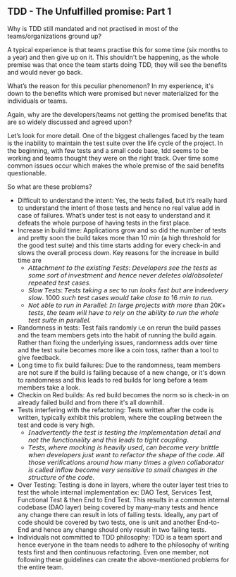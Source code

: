 ## TDD - The Unfulfilled promise: Part 1

Why is TDD still mandated and not practised in most of the teams/organizations ground up?

A typical experience is that teams practise this for some time (six months to a year) and then give up on it. This shouldn't be happening, as the whole premise was that once the team starts doing TDD, they will see the benefits and would never go back.

What’s the reason for this peculiar phenomenon? In my experience, it's down to the benefits which were promised but never materialized for the individuals or teams.


Again, why are the developers/teams not getting the promised benefits that are so widely discussed and agreed upon?

Let’s look for more detail. One of the biggest challenges faced by the team is the inability to maintain the test suite over the life cycle of the project. In the beginning, with few tests and a small code base, tdd seems to be working and teams thought they were on the right track. Over time some common issues occur which makes the whole premise of the said benefits questionable.

So what are these problems?

- Difficult to understand the intent: Yes, the tests failed, but it’s really hard to understand the intent of those tests and hence no real value add in case of failures. What’s under test is not easy to understand and it defeats the whole purpose of having tests in the first place.
- Increase in build time: Applications grow and so did the number of tests and pretty soon the build takes more than 10 min (a high threshold for the good test suite) and this time starts adding for every check-in and slows the overall process down. Key reasons for the increase in build time are
  - 𝘈𝘵𝘵𝘢𝘤𝘩𝘮𝘦𝘯𝘵 𝘵𝘰 𝘵𝘩𝘦 𝘦𝘹𝘪𝘴𝘵𝘪𝘯𝘨 𝘛𝘦𝘴𝘵𝘴: 𝘋𝘦𝘷𝘦𝘭𝘰𝘱𝘦𝘳𝘴 𝘴𝘦𝘦 𝘵𝘩𝘦 𝘵𝘦𝘴𝘵𝘴 𝘢𝘴 𝘴𝘰𝘮𝘦 𝘴𝘰𝘳𝘵 𝘰𝘧 𝘪𝘯𝘷𝘦𝘴𝘵𝘮𝘦𝘯𝘵 𝘢𝘯𝘥 𝘩𝘦𝘯𝘤𝘦 𝘯𝘦𝘷𝘦𝘳 𝘥𝘦𝘭𝘦𝘵𝘦𝘴 𝘰𝘭𝘥/𝘰𝘣𝘴𝘰𝘭𝘦𝘵𝘦/𝘳𝘦𝘱𝘦𝘢𝘵𝘦𝘥 𝘵𝘦𝘴𝘵 𝘤𝘢𝘴𝘦𝘴.  
  - 𝘚𝘭𝘰𝘸 𝘛𝘦𝘴𝘵𝘴: 𝘛𝘦𝘴𝘵𝘴 𝘵𝘢𝘬𝘪𝘯𝘨 𝘢 𝘴𝘦𝘤 to run 𝘭𝘰𝘰𝘬𝘴 𝘧𝘢𝘴𝘵 𝘣𝘶𝘵 𝘢𝘳𝘦 indeed𝘷𝘦𝘳𝘺 𝘴𝘭𝘰𝘸. 1000 𝘴𝘶𝘤𝘩 𝘵𝘦𝘴𝘵 𝘤𝘢𝘴𝘦𝘴 𝘸𝘰𝘶𝘭𝘥 𝘵𝘢𝘬𝘦 𝘤𝘭𝘰𝘴𝘦 𝘵𝘰 16 𝘮𝘪𝘯 𝘵𝘰 𝘳𝘶𝘯.
  - 𝘕𝘰𝘵 𝘢𝘣𝘭𝘦 𝘵𝘰 𝘳𝘶𝘯 𝘪𝘯 𝘗𝘢𝘳𝘢𝘭𝘭𝘦𝘭: 𝘐𝘯 𝘭𝘢𝘳𝘨𝘦 𝘱𝘳𝘰𝘫𝘦𝘤𝘵𝘴 𝘸𝘪𝘵𝘩 𝘮𝘰𝘳𝘦 𝘵𝘩𝘢𝘯 20𝘒+ 𝘵𝘦𝘴𝘵𝘴, 𝘵𝘩𝘦 𝘵𝘦𝘢𝘮 𝘸𝘪𝘭𝘭 𝘩𝘢𝘷𝘦 𝘵𝘰 𝘳𝘦𝘭𝘺 𝘰𝘯 𝘵𝘩𝘦 𝘢𝘣𝘪𝘭𝘪𝘵𝘺 𝘵𝘰 𝘳𝘶𝘯 𝘵𝘩𝘦 𝘸𝘩𝘰𝘭𝘦 𝘵𝘦𝘴𝘵 𝘴𝘶𝘪𝘵𝘦 𝘪𝘯 𝘱𝘢𝘳𝘢𝘭𝘭𝘦𝘭. 
- Randomness in tests: Test fails randomly i.e on rerun the build passes and the team members gets into the habit of running the build again. Rather than fixing the underlying issues, randomness adds over time and the test suite becomes more like a coin toss, rather than a tool to give feedback.
- Long time to fix build failures: Due to the randomness, team members are not sure if the build is failing because of a new change, or it's down to randomness and this leads to red builds for long before a team members take a look.
- Checkin on Red builds: As red build becomes the norm so is check-in on already failed build and from there it's all downhill.
- Tests interfering with the refactoring: Tests written after the code is written, typically exhibit this problem, where the coupling between the test and code is very high.
  - 𝘐𝘯𝘢𝘥𝘷𝘦𝘳𝘵𝘦𝘯𝘵𝘭𝘺 𝘵𝘩𝘦 𝘵𝘦𝘴𝘵 𝘪𝘴 𝘵𝘦𝘴𝘵𝘪𝘯𝘨 𝘵𝘩𝘦 𝘪𝘮𝘱𝘭𝘦𝘮𝘦𝘯𝘵𝘢𝘵𝘪𝘰𝘯 𝘥𝘦𝘵𝘢𝘪𝘭 𝘢𝘯𝘥 𝘯𝘰𝘵 𝘵𝘩𝘦 𝘧𝘶𝘯𝘤𝘵𝘪𝘰𝘯𝘢𝘭𝘪𝘵𝘺 𝘢𝘯𝘥 𝘵𝘩𝘪𝘴 𝘭𝘦𝘢𝘥𝘴 𝘵𝘰 𝘵𝘪𝘨𝘩𝘵 𝘤𝘰𝘶𝘱𝘭𝘪𝘯𝘨.
  - 𝘛𝘦𝘴𝘵𝘴, 𝘸𝘩𝘦𝘳𝘦 𝘮𝘰𝘤𝘬𝘪𝘯𝘨 𝘪𝘴 𝘩𝘦𝘢𝘷𝘪𝘭𝘺 𝘶𝘴𝘦𝘥, 𝘤𝘢𝘯 𝘣𝘦𝘤𝘰𝘮𝘦 𝘷𝘦𝘳𝘺 𝘣𝘳𝘪𝘵𝘵𝘭𝘦 𝘸𝘩𝘦𝘯 𝘥𝘦𝘷𝘦𝘭𝘰𝘱𝘦𝘳𝘴 𝘫𝘶𝘴𝘵 𝘸𝘢𝘯𝘵 𝘵𝘰 𝘳𝘦𝘧𝘢𝘤𝘵𝘰𝘳 𝘵𝘩𝘦 𝘴𝘩𝘢𝘱𝘦 𝘰𝘧 𝘵𝘩𝘦 𝘤𝘰𝘥𝘦. 𝘈𝘭𝘭 𝘵𝘩𝘰𝘴𝘦 𝘷𝘦𝘳𝘪𝘧𝘪𝘤𝘢𝘵𝘪𝘰𝘯𝘴 𝘢𝘳𝘰𝘶𝘯𝘥 𝘩𝘰𝘸 𝘮𝘢𝘯𝘺 𝘵𝘪𝘮𝘦𝘴 𝘢 𝘨𝘪𝘷𝘦𝘯 𝘤𝘰𝘭𝘭𝘢𝘣𝘰𝘳𝘢𝘵𝘰𝘳 𝘪𝘴 𝘤𝘢𝘭𝘭𝘦𝘥 𝘪𝘯𝘧𝘭𝘰𝘸 𝘣𝘦𝘤𝘰𝘮𝘦 𝘷𝘦𝘳𝘺 𝘴𝘦𝘯𝘴𝘪𝘵𝘪𝘷𝘦 𝘵𝘰 𝘴𝘮𝘢𝘭𝘭 𝘤𝘩𝘢𝘯𝘨𝘦𝘴 𝘪𝘯 𝘵𝘩𝘦 𝘴𝘵𝘳𝘶𝘤𝘵𝘶𝘳𝘦 𝘰𝘧 𝘵𝘩𝘦 𝘤𝘰𝘥𝘦.
- Over Testing: Testing is done in layers, where the outer layer test tries to test the whole internal implementation ex: DAO Test, Services Test, Functional Test & then End to End Test. This results in a common internal codebase (DAO layer) being covered by many-many tests and hence any change there can result in lots of failing tests. Ideally, any part of code should be covered by two tests, one is unit and another End-to-End and hence any change should only result in two failing tests.
- Individuals not committed to TDD philosophy: TDD is a team sport and hence everyone in the team needs to adhere to the philosophy of writing tests first and then continuous refactoring. Even one member, not following these guidelines can create the above-mentioned problems for the entire team.
